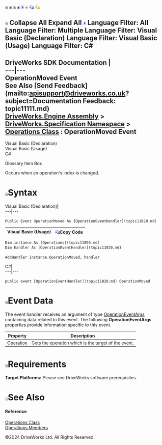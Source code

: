 ![](dotnetimages/collapse.gif) ![](dotnetimages/expand.gif) ![](dotnetimages/collapse.gif) ![](dotnetimages/expand.gif) ![](dotnetimages/drpdown.gif) ![](dotnetimages/drpdown_orange.gif) ![](dotnetimages/copycode.gif) ![](dotnetimages/copycodeHighlight.gif)

![](dotnetimages/collapse.gif) Collapse All Expand All ![](dotnetimages/drpdown.gif) Language Filter: All  Language Filter: Multiple  Language Filter: Visual Basic (Declaration) Language Filter: Visual Basic (Usage) Language Filter: C#  
---  
DriveWorks SDK Documentation  |   
---|---  
OperationMoved Event   
See Also [Send Feedback](mailto:apisupport@driveworks.co.uk?subject=Documentation Feedback: topic11111.md)  
[DriveWorks.Engine Assembly](topic2156.md) > [DriveWorks.Specification Namespace](topic10764.md) > [Operations Class](topic11095.md) : OperationMoved Event  
---  
  
Visual Basic (Declaration)    
Visual Basic (Usage)    
C# 

Glossary Item Box

Occurs when an operation's index is changed. 

# ![](dotnetimages/collapse.gif)Syntax

Visual Basic (Declaration)|   
---|---  
      
    
    Public Event OperationMoved As [OperationEventHandler](topic11820.md)  
  
Visual Basic (Usage)| ![](dotnetimages/copycode.gif)Copy Code  
---|---  
      
    
    Dim instance As [Operations](topic11095.md)
    Dim handler As [OperationEventHandler](topic11820.md)
     
    AddHandler instance.OperationMoved, handler  
  
C#|   
---|---  
      
    
    public event [OperationEventHandler](topic11820.md) OperationMoved  
  
# ![](dotnetimages/collapse.gif)Event Data

The event handler receives an argument of type [OperationEventArgs](topic11084.md) containing data related to this event. The following **OperationEventArgs** properties provide information specific to this event.

Property| Description  
---|---  
[Operation](topic11094.md)| Gets the operation which is the target of the event.   
  
# ![](dotnetimages/collapse.gif)Requirements

**Target Platforms:** Please see DriveWorks software prerequisites.

# ![](dotnetimages/collapse.gif)See Also

#### Reference

[Operations Class](topic11095.md)   
[Operations Members](topic11096.md)

©2024 DriveWorks Ltd. All Rights Reserved.
